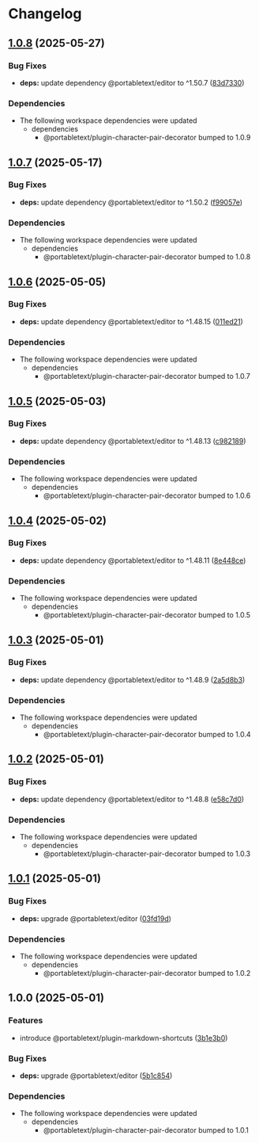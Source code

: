 # Changelog

## [1.0.8](https://github.com/portabletext/plugins/compare/plugin-markdown-shortcuts-v1.0.7...plugin-markdown-shortcuts-v1.0.8) (2025-05-27)


### Bug Fixes

* **deps:** update dependency @portabletext/editor to ^1.50.7 ([83d7330](https://github.com/portabletext/plugins/commit/83d7330cb5ce6e69713ce7255412f70f0e2ca321))


### Dependencies

* The following workspace dependencies were updated
  * dependencies
    * @portabletext/plugin-character-pair-decorator bumped to 1.0.9

## [1.0.7](https://github.com/portabletext/plugins/compare/plugin-markdown-shortcuts-v1.0.6...plugin-markdown-shortcuts-v1.0.7) (2025-05-17)


### Bug Fixes

* **deps:** update dependency @portabletext/editor to ^1.50.2 ([f99057e](https://github.com/portabletext/plugins/commit/f99057e55f6b3f2c4ba54beb268a6d8270a52e48))


### Dependencies

* The following workspace dependencies were updated
  * dependencies
    * @portabletext/plugin-character-pair-decorator bumped to 1.0.8

## [1.0.6](https://github.com/portabletext/plugins/compare/plugin-markdown-shortcuts-v1.0.5...plugin-markdown-shortcuts-v1.0.6) (2025-05-05)


### Bug Fixes

* **deps:** update dependency @portabletext/editor to ^1.48.15 ([011ed21](https://github.com/portabletext/plugins/commit/011ed21c5e16141543544f612c8c1df797d51014))


### Dependencies

* The following workspace dependencies were updated
  * dependencies
    * @portabletext/plugin-character-pair-decorator bumped to 1.0.7

## [1.0.5](https://github.com/portabletext/plugins/compare/plugin-markdown-shortcuts-v1.0.4...plugin-markdown-shortcuts-v1.0.5) (2025-05-03)


### Bug Fixes

* **deps:** update dependency @portabletext/editor to ^1.48.13 ([c982189](https://github.com/portabletext/plugins/commit/c982189d0d06e15a4b23b511f7da7b9c854e6d64))


### Dependencies

* The following workspace dependencies were updated
  * dependencies
    * @portabletext/plugin-character-pair-decorator bumped to 1.0.6

## [1.0.4](https://github.com/portabletext/plugins/compare/plugin-markdown-shortcuts-v1.0.3...plugin-markdown-shortcuts-v1.0.4) (2025-05-02)


### Bug Fixes

* **deps:** update dependency @portabletext/editor to ^1.48.11 ([8e448ce](https://github.com/portabletext/plugins/commit/8e448ce8d898cab85f114c8bbbeea371d8820c0b))


### Dependencies

* The following workspace dependencies were updated
  * dependencies
    * @portabletext/plugin-character-pair-decorator bumped to 1.0.5

## [1.0.3](https://github.com/portabletext/plugins/compare/plugin-markdown-shortcuts-v1.0.2...plugin-markdown-shortcuts-v1.0.3) (2025-05-01)


### Bug Fixes

* **deps:** update dependency @portabletext/editor to ^1.48.9 ([2a5d8b3](https://github.com/portabletext/plugins/commit/2a5d8b304bcc84a619864f003bb952fc807af327))


### Dependencies

* The following workspace dependencies were updated
  * dependencies
    * @portabletext/plugin-character-pair-decorator bumped to 1.0.4

## [1.0.2](https://github.com/portabletext/plugins/compare/plugin-markdown-shortcuts-v1.0.1...plugin-markdown-shortcuts-v1.0.2) (2025-05-01)


### Bug Fixes

* **deps:** update dependency @portabletext/editor to ^1.48.8 ([e58c7d0](https://github.com/portabletext/plugins/commit/e58c7d0d7672bd71b3228d25017353099a5cc527))


### Dependencies

* The following workspace dependencies were updated
  * dependencies
    * @portabletext/plugin-character-pair-decorator bumped to 1.0.3

## [1.0.1](https://github.com/portabletext/plugins/compare/plugin-markdown-shortcuts-v1.0.0...plugin-markdown-shortcuts-v1.0.1) (2025-05-01)


### Bug Fixes

* **deps:** upgrade @portabletext/editor ([03fd19d](https://github.com/portabletext/plugins/commit/03fd19dca833e83ed3c747f217fd54df8cf1af39))


### Dependencies

* The following workspace dependencies were updated
  * dependencies
    * @portabletext/plugin-character-pair-decorator bumped to 1.0.2

## 1.0.0 (2025-05-01)


### Features

* introduce @portabletext/plugin-markdown-shortcuts ([3b1e3b0](https://github.com/portabletext/plugins/commit/3b1e3b05160033431e9b1429c45f935780c2b518))


### Bug Fixes

* **deps:** upgrade @portabletext/editor ([5b1c854](https://github.com/portabletext/plugins/commit/5b1c8547ef2c18e004682d1dacfd8bfd25483274))


### Dependencies

* The following workspace dependencies were updated
  * dependencies
    * @portabletext/plugin-character-pair-decorator bumped to 1.0.1
